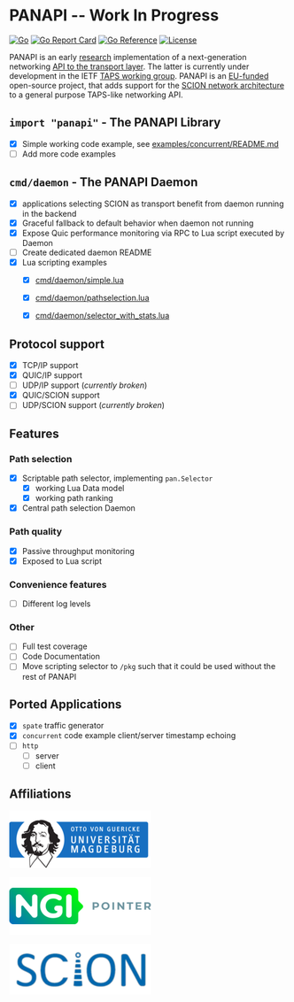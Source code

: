 # PANAPI -- Work In Progress

[![Go](https://github.com/netsys-lab/panapi/actions/workflows/go.yml/badge.svg)](https://github.com/netsys-lab/panapi/actions/workflows/go.yml)
[![Go Report Card](https://goreportcard.com/badge/github.com/netsys-lab/panapi)](https://goreportcard.com/report/github.com/netsys-lab/panapi) 
[![Go Reference](https://pkg.go.dev/badge/github.com/netsys-lab/panapi.svg)](https://pkg.go.dev/github.com/netsys-lab/panapi)
[![License](https://img.shields.io/badge/License-Apache%202.0-blue.svg)](LICENSE)

PANAPI is an early [research](https://dl.acm.org/doi/10.1145/3472727.3472808) implementation of a next-generation networking [API to the transport layer](https://www.ietf.org/archive/id/draft-ietf-taps-interface-13.html). The latter is currently under development in the IETF [TAPS working group](https://datatracker.ietf.org/wg/taps/about/). PANAPI is an [EU-funded](https://pointer.ngi.eu/) open-source project, that adds support for the [SCION network architecture](https://scion-architecture.net/) to a general purpose TAPS-like networking API.

## `import "panapi"` - The PANAPI Library

* [x] Simple working code example, see [examples/concurrent/README.md](examples/concurrent/README.md)
* [ ] Add more code examples

## `cmd/daemon` - The PANAPI Daemon

* [x] applications selecting SCION as transport benefit from daemon running in the backend
* [x] Graceful fallback to default behavior when daemon not running
* [x] Expose Quic performance monitoring via RPC to Lua script executed by Daemon
* [ ] Create dedicated daemon README
* [x] Lua scripting examples 
  * [x] [cmd/daemon/simple.lua](cmd/daemon/simple.lua)
  * [x] [cmd/daemon/pathselection.lua](cmd/daemon/pathselection.lua)
  * [x] [cmd/daemon/selector_with_stats.lua](cmd/daemon/selector_with_stats.lua)


## Protocol support

- [x] TCP/IP support
- [x] QUIC/IP support
- [ ] UDP/IP support (_currently broken_)
- [x] QUIC/SCION support
- [ ] UDP/SCION support (_currently broken_)

## Features

### Path selection

- [x] Scriptable path selector, implementing `pan.Selector`
  - [x] working Lua Data model
  - [x] working path ranking
- [x] Central path selection Daemon

### Path quality

- [x] Passive throughput monitoring
- [x] Exposed to Lua script

### Convenience features
- [ ] Different log levels

### Other
- [ ] Full test coverage
- [ ] Code Documentation
- [ ] Move scripting selector to `/pkg` such that it could be used without the rest of PANAPI

## Ported Applications
- [x] `spate` traffic generator
- [x] `concurrent` code example client/server timestamp echoing
- [ ] `http`
  - [ ] server
  - [ ] client

## Affiliations

[![OVGU](assets/ovgu-small.png)](https://netsys.ovgu.de)

[![NGI Pointer](assets/NGI-Pointer-logo-small.png)](https://pointer.ngi.eu)

[![SCION](assets/scion-small.png)](https://scion-architecture.net)
